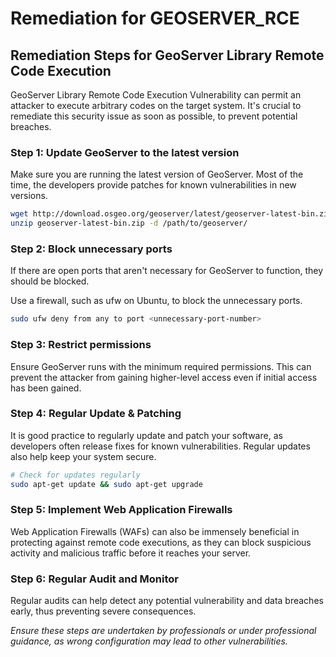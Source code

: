 # Remediation for GEOSERVER_RCE

## Remediation Steps for GeoServer Library Remote Code Execution

GeoServer Library Remote Code Execution Vulnerability can permit an attacker to execute arbitrary codes on the target system. It's crucial to remediate this security issue as soon as possible, to prevent potential breaches. 

### Step 1: Update GeoServer to the latest version

Make sure you are running the latest version of GeoServer. Most of the time, the developers provide patches for known vulnerabilities in new versions. 
```bash
wget http://download.osgeo.org/geoserver/latest/geoserver-latest-bin.zip
unzip geoserver-latest-bin.zip -d /path/to/geoserver/
```
### Step 2: Block unnecessary ports

If there are open ports that aren't necessary for GeoServer to function, they should be blocked. 

Use a firewall, such as ufw on Ubuntu, to block the unnecessary ports.
```bash
sudo ufw deny from any to port <unnecessary-port-number>
```
### Step 3: Restrict permissions

Ensure GeoServer runs with the minimum required permissions. This can prevent the attacker from gaining higher-level access even if initial access has been gained.

### Step 4: Regular Update & Patching

It is good practice to regularly update and patch your software, as developers often release fixes for known vulnerabilities. Regular updates also help keep your system secure.

```bash
# Check for updates regularly
sudo apt-get update && sudo apt-get upgrade 
```

### Step 5: Implement Web Application Firewalls

Web Application Firewalls (WAFs) can also be immensely beneficial in protecting against remote code executions, as they can block suspicious activity and malicious traffic before it reaches your server.

### Step 6: Regular Audit and Monitor

Regular audits can help detect any potential vulnerability and data breaches early, thus preventing severe consequences.

_Ensure these steps are undertaken by professionals or under professional guidance, as wrong configuration may lead to other vulnerabilities._
